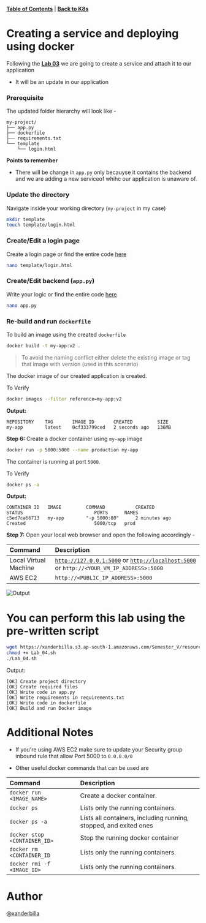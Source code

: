 [**Table of Contents**](https://github.com/xanderbilla/ExamPrep-AWS/blob/main/README.md) | [**Back to K8s**](https://github.com/xanderbilla/ExamPrep-AWS/blob/main/__Docs/K8s/index.md)

# Creating a service and deploying using docker

Following the **[Lab 03](https://github.com/xanderbilla/ExamPrep-AWS/blob/main/__Docs/K8s/pages/K8s_L03_Launch_An_Application_Using_Container.md)** we are going to create a service and attach it to our application

- It will be an update in our application

### Prerequisite 

The updated folder hierarchy will look like - 

```
my-project/
├── app.py
├── dockerfile
├── requirements.txt
└── template
    └── login.html
```

**Points to remember**

- There will be change in `app.py` only becauyse it contains the backend and we are adding a new serviceof whihc our application is unaware of.

### Update the directory

Navigate inside your working directory (`my-project` in my case)

```bash
mkdir template
touch template/login.html
```

### Create/Edit a login page

Create a login page or find the entire code [here](https://github.com/xanderbilla/ExamPrep-AWS/tree/main/assets/CSE363labs/Lab_04/my-project/template)

```bash
nano template/login.html
```

### Create/Edit backend (`app.py`)

Write your logic or find the entire code [here](https://github.com/xanderbilla/ExamPrep-AWS/tree/main/assets/CSE363labs/Lab_04/my-project)

```bash
nano app.py
```

### Re-build and run `dockerfile`

To build an image using the created `dockerfile`

```bash
docker build -t my-app:v2 .
```

>To avoid the naming conflict either delete the existing image or tag that image with version (used in this scenario)

The docker image of our created application is created.

To Verify

```bash
docker images --filter reference=my-app:v2
```

**Output:**

```
REPOSITORY    TAG       IMAGE ID       CREATED         SIZE
my-app        latest    0cf333799ced   2 seconds ago   136MB
```

**Step 6:** Create a docker container using `my-app` image

```bash
docker run -p 5000:5000 --name production my-app
```

The container is running at port `5000`.

To Verify

```bash
docker ps -a
```

**Output:**

```
CONTAINER ID   IMAGE         COMMAND           CREATED              STATUS                          PORTS      NAMES
c5ed7ca66713   my-app        "-p 5000:80"      2 minutes ago        Created                         5000/tcp   prod
```

**Step 7:** Open your local web browser and open the following accordingly - 

| Command          | Description                           | 
| :--------------- | :------------------------------------ |
| Local Virtual Machine | [`http://127.0.0.1:5000`](http://127.0.0.1:5000) or [`http://localhost:5000`](http://localhost:5000) or `http://<YOUR_VM_IP_ADDRESS>:5000` |
| AWS EC2         | `http://<PUBLIC_IP_ADDRESS>:5000` |

![Output](https://xanderbilla.s3.ap-south-1.amazonaws.com/Semester_V/__assets/K8s_L03_Step_7.png)


# You can perform this lab using the pre-written script

```bash
wget https://xanderbilla.s3.ap-south-1.amazonaws.com/Semester_V/resources/Lab_04.sh > /dev/null 2>&1
chmod +x Lab_04.sh
./Lab_04.sh
```

Output:

```
[OK] Create project directory
[OK] Create required files
[OK] Write code in app.py
[OK] Write requirements in requirements.txt
[OK] Write code in dockerfile
[OK] Build and run Docker image
```

# Additional Notes

- If you're using AWS EC2 make sure to update your Security group inbound rule that allow Port 5000 to `0.0.0.0/0`

- Other useful docker commands that can be used are 

| Command          | Description                           | 
| :--------------- | :------------------------------------ |
| `docker run <IMAGE_NAME>`      | Create a docker container.
| `docker ps`      | Lists only the running containers.
| `docker ps -a`   | Lists all containers, including running, stopped, and exited ones |
| `docker stop <CONTAINER_ID>`   | Stop the running docker container |
| `docker rm <CONTAINER_ID`      | Lists only the running containers.
| `docker rmi -f <IMAGE_ID>`     | Lists only the running containers.

# Author

[@xanderbilla](https://github.com/xanderbilla)

